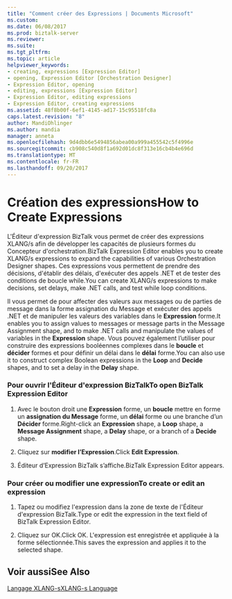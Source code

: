 ```yaml
---
title: "Comment créer des Expressions | Documents Microsoft"
ms.custom: 
ms.date: 06/08/2017
ms.prod: biztalk-server
ms.reviewer: 
ms.suite: 
ms.tgt_pltfrm: 
ms.topic: article
helpviewer_keywords:
- creating, expressions [Expression Editor]
- opening, Expression Editor [Orchestration Designer]
- Expression Editor, opening
- editing, expressions [Expression Editor]
- Expression Editor, editing expressions
- Expression Editor, creating expressions
ms.assetid: 48f8b00f-6ef1-4145-ad17-15c95518fc8a
caps.latest.revision: "8"
author: MandiOhlinger
ms.author: mandia
manager: anneta
ms.openlocfilehash: 9d4dbb6e5494856abea00a999a455542c5f4996e
ms.sourcegitcommit: cb908c540d8f1a692d01dc8f313e16cb4b4e696d
ms.translationtype: MT
ms.contentlocale: fr-FR
ms.lasthandoff: 09/20/2017
---
```

# <a name="how-to-create-expressions"></a><span data-ttu-id="40df3-102">Création des expressions</span><span class="sxs-lookup"><span data-stu-id="40df3-102">How to Create Expressions</span></span>
<span data-ttu-id="40df3-103">L'Éditeur d'expression BizTalk vous permet de créer des expressions XLANG/s afin de développer les capacités de plusieurs formes du Concepteur d'orchestration.</span><span class="sxs-lookup"><span data-stu-id="40df3-103">BizTalk Expression Editor enables you to create XLANG/s expressions to expand the capabilities of various Orchestration Designer shapes.</span></span> <span data-ttu-id="40df3-104">Ces expressions vous permettent de prendre des décisions, d'établir des délais, d'exécuter des appels .NET et de tester des conditions de boucle while.</span><span class="sxs-lookup"><span data-stu-id="40df3-104">You can create XLANG/s expressions to make decisions, set delays, make .NET calls, and test while loop conditions.</span></span>  
  
 <span data-ttu-id="40df3-105">Il vous permet de pour affecter des valeurs aux messages ou de parties de message dans la forme assignation du Message et exécuter des appels .NET et de manipuler les valeurs des variables dans le **Expression** forme.</span><span class="sxs-lookup"><span data-stu-id="40df3-105">It enables you to assign values to messages or message parts in the Message Assignment shape, and to make .NET calls and manipulate the values of variables in the **Expression** shape.</span></span> <span data-ttu-id="40df3-106">Vous pouvez également l’utiliser pour construire des expressions booléennes complexes dans le **boucle** et **décider** formes et pour définir un délai dans le **délai** forme.</span><span class="sxs-lookup"><span data-stu-id="40df3-106">You can also use it to construct complex Boolean expressions in the **Loop** and **Decide** shapes, and to set a delay in the **Delay** shape.</span></span>  
  
### <a name="to-open-biztalk-expression-editor"></a><span data-ttu-id="40df3-107">Pour ouvrir l'Éditeur d'expression BizTalk</span><span class="sxs-lookup"><span data-stu-id="40df3-107">To open BizTalk Expression Editor</span></span>  
  
1.  <span data-ttu-id="40df3-108">Avec le bouton droit une **Expression** forme, un **boucle** mettre en forme un **assignation du Message** forme, un **délai** forme ou une branche d’un **Décider** forme.</span><span class="sxs-lookup"><span data-stu-id="40df3-108">Right-click an **Expression** shape, a **Loop** shape, a **Message Assignment** shape, a **Delay** shape, or a branch of a **Decide** shape.</span></span>  
  
2.  <span data-ttu-id="40df3-109">Cliquez sur **modifier l’Expression**.</span><span class="sxs-lookup"><span data-stu-id="40df3-109">Click **Edit Expression**.</span></span>  
  
3.  <span data-ttu-id="40df3-110">Éditeur d’Expression BizTalk s’affiche.</span><span class="sxs-lookup"><span data-stu-id="40df3-110">BizTalk Expression Editor appears.</span></span>  
  
### <a name="to-create-or-edit-an-expression"></a><span data-ttu-id="40df3-111">Pour créer ou modifier une expression</span><span class="sxs-lookup"><span data-stu-id="40df3-111">To create or edit an expression</span></span>  
  
1.  <span data-ttu-id="40df3-112">Tapez ou modifiez l'expression dans la zone de texte de l'Éditeur d'expression BizTalk.</span><span class="sxs-lookup"><span data-stu-id="40df3-112">Type or edit the expression in the text field of BizTalk Expression Editor.</span></span>  
  
2.  <span data-ttu-id="40df3-113">Cliquez sur OK.</span><span class="sxs-lookup"><span data-stu-id="40df3-113">Click OK.</span></span> <span data-ttu-id="40df3-114">L'expression est enregistrée et appliquée à la forme sélectionnée.</span><span class="sxs-lookup"><span data-stu-id="40df3-114">This saves the expression and applies it to the selected shape.</span></span>  
  
## <a name="see-also"></a><span data-ttu-id="40df3-115">Voir aussi</span><span class="sxs-lookup"><span data-stu-id="40df3-115">See Also</span></span>  
 [<span data-ttu-id="40df3-116">Langage XLANG-s</span><span class="sxs-lookup"><span data-stu-id="40df3-116">XLANG-s Language</span></span>](../core/xlang-s-language.md)